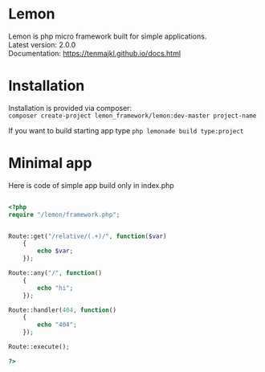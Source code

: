 # Lemon

Lemon is php micro framework built for simple applications.\
Latest version: 2.0.0\
Documentation: https://tenmajkl.github.io/docs.html

# Installation

Installation is provided via composer:\
`composer create-project lemon_framework/lemon:dev-master project-name`

If you want to build starting app type `php lemonade build type:project`

# Minimal app

Here is code of simple app build only in index.php

```php    

<?php
require "/lemon/framework.php";


Route::get("/relative/(.+)/", function($var)
    {
        echo $var;
    });

Route::any("/", function()
    {
        echo "hi";
    });

Route::handler(404, function()
    {
        echo "404";
    });

Route::execute();

?>

```



